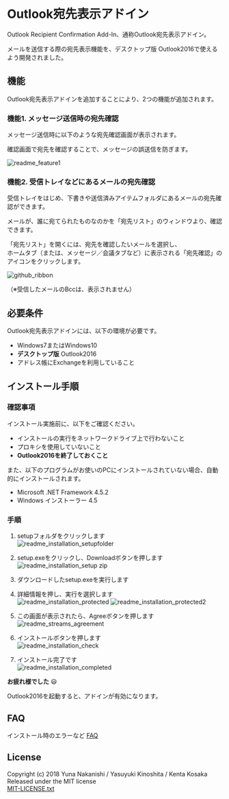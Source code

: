 # Outlook宛先表示アドイン


Outlook Recipient Confirmation Add-In、通称Outlook宛先表示アドイン。  

メールを送信する際の宛先表示機能を、デスクトップ版 Outlook2016で使えるよう開発されました。  


## 機能

Outlook宛先表示アドインを追加することにより、2つの機能が追加されます。  


### 機能1. メッセージ送信時の宛先確認

メッセージ送信時に以下のような宛先確認画面が表示されます。  

確認画面で宛先を確認することで、メッセージの誤送信を防ぎます。

![readme_feature1](https://user-images.githubusercontent.com/34431835/34712348-df3f9f34-f565-11e7-9b42-84501d3e45fa.PNG)

### 機能2. 受信トレイなどにあるメールの宛先確認

受信トレイをはじめ、下書きや送信済みアイテムフォルダにあるメールの宛先確認ができます。  

メールが、誰に宛てられたものなのかを「宛先リスト」のウィンドウより、確認できます。  

「宛先リスト」を開くには、宛先を確認したいメールを選択し、  
ホームタブ（または、メッセージ／会議タブなど）に表示される「宛先確認」のアイコンをクリックします。  

![github_ribbon](https://user-images.githubusercontent.com/29644865/38126302-b505fdc2-342a-11e8-9a57-774739608540.PNG)


（※受信したメールのBccは、表示されません）

## 必要条件

Outlook宛先表示アドインには、以下の環境が必要です。

*  Windows7またはWindows10
*  **デスクトップ版** Outlook2016
* アドレス帳にExchangeを利用していること

## インストール手順
### 確認事項

インストール実施前に、以下をご確認ください。  

*  インストールの実行をネットワークドライブ上で行わないこと
*  プロキシを使用していないこと  
* **Outlook2016を終了しておくこと**

また、以下のプログラムがお使いのPCにインストールされていない場合、自動的にインストールされます。

*  Microsoft .NET Framework 4.5.2
*  Windows インストーラー 4.5

### 手順
1. setupフォルダをクリックします  
![readme_installation_setupfolder](https://user-images.githubusercontent.com/34431835/34713370-6470b122-f569-11e7-91a5-a9a3107010cd.PNG)

2. setup.exeをクリックし、Downloadボタンを押します  
![readme_installation_setup zip](https://user-images.githubusercontent.com/29644865/34401117-aec2321a-ebdb-11e7-80c8-ef7945369371.PNG)

3. ダウンロードしたsetup.exeを実行します　　

4. 詳細情報を押し、実行を選択します  
![readme_installation_protected](https://user-images.githubusercontent.com/29644865/36298153-f8a34402-1339-11e8-9694-b89422aab416.PNG)
![readme_installation_protected2](https://user-images.githubusercontent.com/29644865/36298152-f87d8fdc-1339-11e8-8480-c7abc3960d35.PNG)

5. この画面が表示されたら、Agreeボタンを押します  
![readme_streams_agreement](https://user-images.githubusercontent.com/29644865/36298004-222d0bc4-1339-11e8-8d60-8a0a80ee9e26.PNG)

6. インストールボタンを押します  
![readme_installation_check](https://user-images.githubusercontent.com/29644865/36297991-09ed738c-1339-11e8-9ed3-9ed8002ab965.PNG)

7. インストール完了です  
![readme_installation_completed](https://user-images.githubusercontent.com/29644865/36298698-ba952182-133c-11e8-8074-579497477808.PNG)


**お疲れ様でした**  :smiley:

Outlook2016を起動すると、アドインが有効になります。  


## FAQ

インストール時のエラーなど
[FAQ](https://github.com/ykinoshi1015/OutlookRecipientConfirmationAddin/wiki/FAQ)


## License

Copyright (c) 2018 Yuna Nakanishi / Yasuyuki Kinoshita / Kenta Kosaka   
Released under the MIT license   
[MIT-LICENSE.txt](./MIT-LICENSE.txt)   


